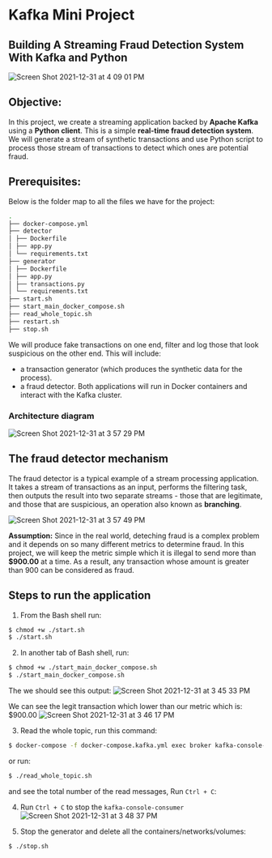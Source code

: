 # Kafka Mini Project

## Building A Streaming Fraud Detection System With Kafka and Python
![Screen Shot 2021-12-31 at 4 09 01 PM](https://user-images.githubusercontent.com/70767722/147839040-e395bdd8-1320-4948-ae11-38264656c86f.png)

## Objective:

In this project, we create a streaming application backed by **Apache Kafka** using a **Python client**. This is a simple **real-time fraud detection system**. We will generate a stream of synthetic transactions and use Python script to process those stream of transactions to detect which ones are potential fraud.

## Prerequisites:

Below is the folder map to all the files we have for the project:

```bash
.
├── docker-compose.yml 
├── detector
│ ├── Dockerfile
│ ├── app.py
│ └── requirements.txt
├── generator
│ ├── Dockerfile
│ ├── app.py
│ ├── transactions.py
│ └── requirements.txt
├── start.sh
├── start_main_docker_compose.sh
├── read_whole_topic.sh
├── restart.sh
├── stop.sh
```

We will produce fake transactions on one end, filter and log those that look suspicious on the other end. This will include:
* a transaction generator (which produces the synthetic data for the process).
* a fraud detector.
Both applications will run in Docker containers and interact with the Kafka cluster.

### Architecture diagram

![Screen Shot 2021-12-31 at 3 57 29 PM](https://user-images.githubusercontent.com/70767722/147838824-3a6cfb90-d06d-4b1a-9daf-10490fa923a4.png)


## The fraud detector mechanism

The fraud detector is a typical example of a stream processing application.
It takes a stream of transactions as an input, performs the filtering task, then outputs the result into two separate streams - those that are legitimate, and those that are suspicious, an operation also known as **branching**.

![Screen Shot 2021-12-31 at 3 57 49 PM](https://user-images.githubusercontent.com/70767722/147838831-f440402a-cabb-4da6-af4b-e5c9e68f9375.png)

**Assumption:**
Since in the real world, deteching fraud is a complex problem and it depends on so many different metrics to determine fraud. In this project, we will keep the metric simple which it is illegal to send more than **$900.00** at a time. As a result, any transaction whose amount is greater than 900 can be considered as fraud.

## Steps to run the application

1. From the Bash shell run:
```bash
$ chmod +w ./start.sh
$ ./start.sh
```

2. In another tab of Bash shell, run:
```bash
$ chmod +w ./start_main_docker_compose.sh
$ ./start_main_docker_compose.sh
```
The we should see this output:
![Screen Shot 2021-12-31 at 3 45 33 PM](https://user-images.githubusercontent.com/70767722/147838855-f39b568f-52c5-4ea8-ae4d-e4383ba7d75f.png)

We can see the legit transaction which lower than our metric which is: $900.00
![Screen Shot 2021-12-31 at 3 46 17 PM](https://user-images.githubusercontent.com/70767722/147838880-a2ad89d3-3240-4b0c-bb8a-989a7ee1e71e.png)

3. Read the whole topic, run this command:
```bash
$ docker-compose -f docker-compose.kafka.yml exec broker kafka-console-consumer --bootstrap-server localhost:9092 --topic queueing.transactions --from-beginning
```

or run:

```bash
$ ./read_whole_topic.sh
```
and see the total number of the read messages, Run `Ctrl + C`:



4. Run `Ctrl + C` to stop the `kafka-console-consumer` 
![Screen Shot 2021-12-31 at 3 48 37 PM](https://user-images.githubusercontent.com/70767722/147838840-a43a5772-71c2-4a61-ab92-5476055ea7d3.png)

5. Stop the generator and delete all the containers/networks/volumes:
```bash
$ ./stop.sh
```
